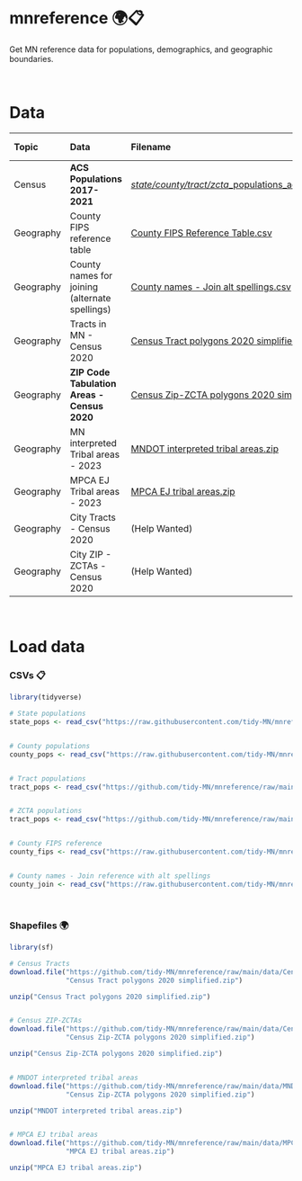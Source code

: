 # mnreference :earth_africa::clipboard:

Get MN reference data for populations, demographics, and geographic boundaries.

<br>

# Data

|Topic     |Data                                               | Filename | Last updated | Update schedule |
|:---------|:--------------------------------------------------|:---------|:---------|:---------|
|Census    | **ACS Populations 2017-2021**                         | [*state/county/tract/zcta*_populations_acs_2017_2021.csv](data/) | Jan, 2023 | Annually (Jan) |
|Geography | County FIPS reference table                       | [County FIPS Reference Table.csv](data/County%20FIPS%20Reference%20Table.csv) | Apr, 2023 |	None |
|Geography | County names for joining (alternate spellings)    | [County names - Join alt spellings.csv](data/County%20names%20-%20Join%20alt%20spellings.csv) | Apr, 2023 |	None |
|Geography | Tracts in MN - Census 2020                        | [Census Tract polygons 2020 simplified.zip](data/Census%20Tract%20polygons%202020%20simplified.zip) | Feb, 2022 |	10 years |
|Geography | **ZIP Code Tabulation Areas - Census 2020**          | [Census Zip-ZCTA polygons 2020 simplified.zip](data/Census%20Zip-ZCTA%20polygons%202020%20simplified.zip) | Feb, 2022	| 10 years |
|Geography | MN interpreted Tribal areas - 2023                | [MNDOT interpreted tribal areas.zip](data/MNDOT%20interpreted%20tribal%20areas.zip) | Apr, 2023	| Annually (Apr) | 
|Geography | MPCA EJ Tribal areas - 2023                       | [MPCA EJ tribal areas.zip](data/MPCA%20EJ%20tribal%20areas.zip) | Apr, 2023 |	Annually (Apr) |
|Geography | City Tracts - Census 2020 | (Help Wanted) | | 10 years |
|Geography | City ZIP - ZCTAs - Census 2020 | (Help Wanted)  | | 10 years |

<br>

# Load data

### CSVs :clipboard:
```r
library(tidyverse)

# State populations
state_pops <- read_csv("https://raw.githubusercontent.com/tidy-MN/mnreference/main/data/state_populations_acs_2017_2021.csv")


# County populations
county_pops <- read_csv("https://raw.githubusercontent.com/tidy-MN/mnreference/main/data/county_populations_acs_2017_2021.csv")


# Tract populations
tract_pops <- read_csv("https://github.com/tidy-MN/mnreference/raw/main/data/tract_populations_acs_2017_2021.csv")


# ZCTA populations
tract_pops <- read_csv("https://github.com/tidy-MN/mnreference/raw/main/data/zcta_populations_acs_2017_2021.csv")


# County FIPS reference
county_fips <- read_csv("https://raw.githubusercontent.com/tidy-MN/mnreference/main/data/County%20FIPS%20Reference%20Table.csv")


# County names - Join reference with alt spellings
county_join <- read_csv("https://raw.githubusercontent.com/tidy-MN/mnreference/main/data/County%20names%20-%20Join%20alt%20spellings.csv")
```

<br>

### Shapefiles :earth_africa:

```r
library(sf)

# Census Tracts
download.file("https://github.com/tidy-MN/mnreference/raw/main/data/Census%20Tract%20polygons%202020%20simplified.zip", 
              "Census Tract polygons 2020 simplified.zip")

unzip("Census Tract polygons 2020 simplified.zip")


# Census ZIP-ZCTAs
download.file("https://github.com/tidy-MN/mnreference/raw/main/data/Census%20Zip-ZCTA%20polygons%202020%20simplified.zip", 
              "Census Zip-ZCTA polygons 2020 simplified.zip")

unzip("Census Zip-ZCTA polygons 2020 simplified.zip")


# MNDOT interpreted tribal areas
download.file("https://github.com/tidy-MN/mnreference/raw/main/data/MNDOT%20interpreted%20tribal%20areas.zip", 
              "Census Zip-ZCTA polygons 2020 simplified.zip")

unzip("MNDOT interpreted tribal areas.zip")


# MPCA EJ tribal areas
download.file("https://github.com/tidy-MN/mnreference/raw/main/data/MPCA%20EJ%20tribal%20areas.zip", 
              "MPCA EJ tribal areas.zip")

unzip("MPCA EJ tribal areas.zip")
```
